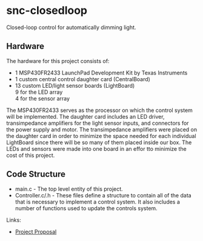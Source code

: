 # snc-closedloop
Closed-loop control for automatically dimming light.

## Hardware
The hardware for this project consists of:
* 1 MSP430FR2433 LaunchPad Development Kit by Texas Instruments
* 1 custom central control daughter card (CentralBoard)
* 13 custom LED/light sensor boards (LightBoard)  
   9 for the LED array  
   4 for the sensor array

The MSP430FR2433 serves as the processor on which the control system will be implemented. The daughter card includes an LED driver, transimpedance amplifiers for the light sensor inputs, and connectors for the power supply and motor. The transimpedance amplifiers were placed on the daughter card in order to minimize the space needed for each individual LightBoard since there will be so many of them placed inside our box. The LEDs and sensors were made into one board in an effor tto minimize the cost of this project.

## Code Structure
* main.c - The top level entity of this project.
* Controller.c/.h - These files define a structure to contain all of the data that is necessary to implement a control system. It also includes a number of functions used to update the controls system.

Links:
* [Project Proposal](https://docs.google.com/document/d/1NXE6P0etRVScEekA48SSFpFqhn_RTcBfbbBdU6kA_40/edit?usp=sharing)
